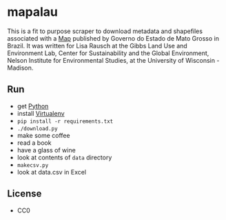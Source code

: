 mapalau
=======

This is a fit to purpose scraper to download metadata and shapefiles associated
with a [Map](http://monitoramento.sema.mt.gov.br/navegadores/MapaCar.html) published by Governo do Estado de Mato Grosso in Brazil. It was written for Lisa Rausch at the Gibbs Land Use and Environment Lab, Center for Sustainability and the Global Environment, Nelson Institute for Environmental Studies, at the University of Wisconsin - Madison.

Run
---

* get [Python](http://python.org/download)
* install [Virtualenv](http://www.virtualenv.org/en/latest/)
* `pip install -r requirements.txt`
* `./download.py`
* make some coffee
* read a book
* have a glass of wine
* look at contents of `data` directory
* `makecsv.py`
* look at data.csv in Excel

License
-------

* CC0



